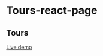 # Tours-react-page

<h2>Tours</h2>
 

<a href="https://gracious-poitras-cce937.netlify.app/">Live demo</a>
